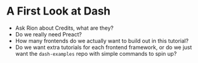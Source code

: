 # A First Look at Dash

- Ask Rion about Credits, what are they?
- Do we really need Preact?
- How many frontends do we actually want to build out in this tutorial?
- Do we want extra tutorials for each frontend framework, or do we just want the `dash-examples` repo with simple commands to spin up?